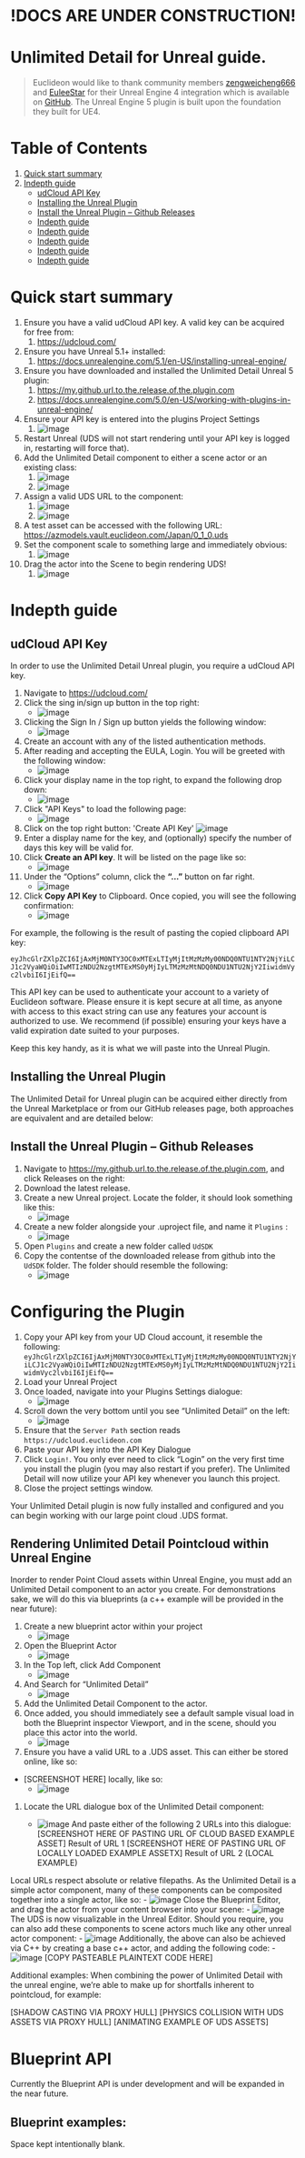 # !DOCS ARE UNDER CONSTRUCTION!
# Unlimited Detail for Unreal guide.

> Euclideon would like to thank community members [zengweicheng666](https://github.com/zengweicheng666) and [EuleeStar](https://github.com/EuleeStar) for their Unreal Engine 4 integration which is available on [GitHub](https://github.com/zengweicheng666/UdSDKProject). The Unreal Engine 5 plugin is built upon the foundation they built for UE4.


# Table of Contents

1. [Quick start summary](#example)
2. [Indepth guide](#example2)
    - [udCloud API Key](#example2)
    - [Installing the Unreal Plugin](#example2)
    - [Install the Unreal Plugin – Github Releases](#example2)
    - [Indepth guide ](#example2)
    - [Indepth guide ](#example2)
    - [Indepth guide ](#example2)
    - [Indepth guide ](#example2)
    - [Indepth guide ](#example2)
    


# Quick start summary

1. Ensure you have a valid udCloud API key. A valid key can be acquired for free from:
    1. https://udcloud.com/
1.	Ensure you have Unreal 5.1+ installed: 
    1.	https://docs.unrealengine.com/5.1/en-US/installing-unreal-engine/ 
1.	Ensure you have downloaded and installed the Unlimited Detail Unreal 5 plugin:
    1.	https://my.github.url.to.the.release.of.the.plugin.com 
    1.	https://docs.unrealengine.com/5.0/en-US/working-with-plugins-in-unreal-engine/  
1.	Ensure your API key is entered into the plugins Project Settings 
    1. ![image](./mdcontent/projectSettingsAPIKey.png "Project Settings")
1.	Restart Unreal (UDS will not start rendering until your API key is logged in, restarting will force that).
1.	Add the Unlimited Detail component to either a scene actor or an existing class:
    1. ![image](./mdcontent/addComponent.png "Add component")
    1. ![image](./mdcontent/addUDSComponent.png "Component name")
1.	Assign a valid UDS URL to the component:
    1. ![image](./mdcontent/url_empty.png "Empty URL")
    1. ![image](./mdcontent/url_valid.png "Example URL")
1.	A test asset can be accessed with the following URL: https://azmodels.vault.euclideon.com/Japan/0_1_0.uds
1.	Set the component scale to something large and immediately obvious:
    1. ![image](./mdcontent/scale_large.png "Large scale")
1.	Drag the actor into the Scene to begin rendering UDS!
    1. ![image](./mdcontent/unrealuds.png "UDS in Unreal")

# Indepth guide 

## udCloud API Key
In order to use the Unlimited Detail Unreal plugin, you require a udCloud API key.

1. Navigate to https://udcloud.com/
1. Click the sing in/sign up button in the top right:
    - ![image](./mdcontent/udcloud_Welcome.png "UDS in Unreal")
1. Clicking the Sign In / Sign up button yields the following window:
    - ![image](./mdcontent/udcloud_login.png "UDS in Unreal")
1. Create an account with any of the listed authentication methods.
1. After reading and accepting the EULA, Login. You will be greeted with the following window: 
    - ![image](./mdcontent/udcloud_loggedin.png "UDS in Unreal")
1. Click your display name in the top right, to expand the following drop down:
    - ![image](./mdcontent/udcloud_displayNameClicked.png "UDS in Unreal")
1. Click "API Keys" to load the following page: 
    - ![image](./mdcontent/udcloud_APIKeys.png "UDS in Unreal")
1. Click on the top right button: 'Create API Key'
    ![image](./mdcontent/udcloud_createAPIKey.png "UDS in Unreal")
1. Enter a display name for the key, and (optionally) specify the number of days this key will be valid for.
1. Click **Create an API key**. It will be listed on the page like so: 
    - ![image](./mdcontent/udcloud_ApiKeyList.png "UDS in Unreal")
1. Under the “Options” column, click the **“...”** button on far right.
    - ![image](./mdcontent/udcloud_CopyAPIKey.png "UDS in Unreal")
1. Click **Copy API Key** to Clipboard. Once copied, you will see the following confirmation:
    - ![image](./mdcontent/apikey_confirmation.png "UDS in Unreal")

For example, the following is the result of pasting the copied clipboard API key:

`eyJhcGlrZXlpZCI6IjAxMjM0NTY3OC0xMTExLTIyMjItMzMzMy00NDQ0NTU1NTY2NjYiLCJ1c2VyaWQiOiIwMTIzNDU2NzgtMTExMS0yMjIyLTMzMzMtNDQ0NDU1NTU2NjY2IiwidmVyc2lvbiI6IjEifQ==`

This API key can be used to authenticate your account to a variety of Euclideon software. Please ensure it is kept secure at all time, as anyone with access to this exact string can use any features your account is authorized to use. We recommend (if possible) ensuring your keys have a valid expiration date suited to your purposes.

Keep this key handy, as it is what we will paste into the Unreal Plugin.
 
## Installing the Unreal Plugin

The Unlimited Detail for Unreal plugin can be acquired either directly from the Unreal Marketplace or from our GitHub releases page, both approaches are equivalent and are detailed below:



## Install the Unreal Plugin – Github Releases

1. Navigate to https://my.github.url.to.the.release.of.the.plugin.com, and click Releases on the right:
1. Download the latest release.
1. Create a new Unreal project. Locate the folder, it should look something like this: 
    - ![image](./mdcontent/unreal_project.png "UDS in Unreal")
1. Create a new folder alongside your .uproject file, and name it `Plugins` :
    - ![image](./mdcontent/unreal_pluginsFolder.png "UDS in Unreal")
1. Open `Plugins` and create a new folder called `UdSDK`
1. Copy the contentse of the downloaded release from github into the `UdSDK` folder. The folder should resemble the following:
    - ![image](./mdcontent/apikey_confirmation.png "UDS in Unreal")

# Configuring the Plugin
1. Copy your API key from your UD Cloud account, it resemble the following: 
`eyJhcGlrZXlpZCI6IjAxMjM0NTY3OC0xMTExLTIyMjItMzMzMy00NDQ0NTU1NTY2NjYiLCJ1c2VyaWQiOiIwMTIzNDU2NzgtMTExMS0yMjIyLTMzMzMtNDQ0NDU1NTU2NjY2IiwidmVyc2lvbiI6IjEifQ==`
1. Load your Unreal Project
1. Once loaded, navigate into your Plugins Settings dialogue:
    - ![image](./mdcontent/projectsettings_navigation.png "UDS in Unreal")
1. Scroll down the very bottom until you see “Unlimited Detail” on the left:
    - ![image](./mdcontent/projectsettings_APIKey.png "UDS in Unreal")
1. Ensure that the `Server Path` section reads `https://udcloud.euclideon.com`
1. Paste your API key into the API Key Dialogue
1. Click `Login!`. You only ever need to click “Login” on the very first time you install the plugin (you may also restart if you prefer). The Unlimited Detail will now utilize your API key whenever you launch this project.
1. Close the project settings window. 

Your Unlimited Detail plugin is now fully installed and configured and you can begin working with our large point cloud .UDS format.

## Rendering Unlimited Detail Pointcloud within Unreal Engine
Inorder to render Point Cloud assets within Unreal Engine, you must add an Unlimited Detail component to an actor you create. 
For demonstrations sake, we will do this via blueprints (a c++ example will be provided in the near future):

1. Create a new blueprint actor within your project
    - ![image](./mdcontent/apikey_confirmation.png "UDS in Unreal")
1. Open the Blueprint Actor
    - ![image](./mdcontent/apikey_confirmation.png "UDS in Unreal")
1. In the Top left, click Add Component
    - ![image](./mdcontent/apikey_confirmation.png "UDS in Unreal")
1. And Search for “Unlimited Detail”
    - ![image](./mdcontent/apikey_confirmation.png "UDS in Unreal")
1. Add the Unlimited Detail Component to the actor.
1. Once added, you should immediately see a default sample visual load in both the Blueprint inspector Viewport, and in the scene, should you place this actor into the world.
    - ![image](./mdcontent/apikey_confirmation.png "UDS in Unreal")
1. Ensure you have a valid URL to a .UDS asset. This can either be stored online, like so: 
- [SCREENSHOT HERE]
 locally, like so:
    - ![image](./mdcontent/apikey_confirmation.png "UDS in Unreal")
1. Locate the URL dialogue box of the Unlimited Detail component:
 
    - ![image](./mdcontent/apikey_confirmation.png "UDS in Unreal")
And paste either of the following 2 URLs into this dialogue:
[SCREENSHOT HERE OF PASTING URL OF CLOUD BASED EXAMPLE ASSET]
Result of URL 1
[SCREENSHOT HERE OF PASTING URL OF LOCALLY LOADED EXAMPLE ASSETX]
Result of URL 2 (LOCAL EXAMPLE)

Local URLs respect absolute or relative filepaths.
As the Unlimited Detail is a simple actor component, many of these components can be composited together into a single actor, like so:
    - ![image](./mdcontent/apikey_confirmation.png "UDS in Unreal")
Close the Blueprint Editor, and drag the actor from your content browser into your scene:
    - ![image](./mdcontent/apikey_confirmation.png "UDS in Unreal")
The UDS is now visualizable in the Unreal Editor.
Should you require, you can also add these components to scene actors much like any other unreal actor component: 
    - ![image](./mdcontent/apikey_confirmation.png "UDS in Unreal")
Additionally, the above can also be achieved via C++ by creating a base c++ actor, and adding the following code:
    - ![image](./mdcontent/apikey_confirmation.png "UDS in Unreal")
[COPY PASTEABLE PLAINTEXT CODE HERE]

Additional examples:
When combining the power of Unlimited Detail with the unreal engine, we’re able to make up for shortfalls inherent to pointcloud, for example:

[SHADOW CASTING VIA PROXY HULL]
[PHYSICS COLLISION WITH UDS ASSETS VIA PROXY HULL]
[ANIMATING EXAMPLE OF UDS ASSETS]

# Blueprint API
Currently the Blueprint API is under development and will be expanded in the near future.

## Blueprint examples:
Space kept intentionally blank.